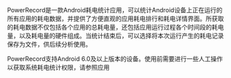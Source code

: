 PowerRecord是一款Android耗电统计应用，可以统计Android设备上正在运行的所有应用的耗电数据，并提供了方便直观的应用耗电排行和耗电详情界面。所获取的耗电数据不仅包括各个应用的总耗电量，还包括应用运行过程各个时间段的耗电量，以及耗电量的硬件组成。当统计结束后，可以选择将本次运行产生的耗电记录保存为文件，供后续分析使用。

PowerRecord支持Android 6.0及以上版本的设备。使用前需要进行一些人工操作以获取系统耗电统计权限，请参照应用
